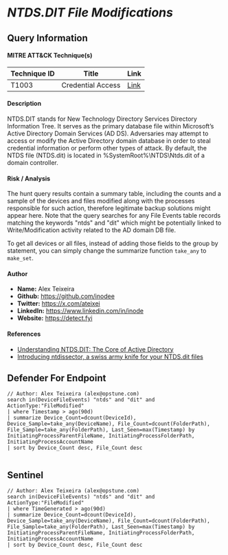 # *NTDS.DIT File Modifications*

## Query Information

#### MITRE ATT&CK Technique(s)

| Technique ID | Title    | Link    |
| ---  | --- | --- |
| T1003 | Credential Access  | [Link](https://attack.mitre.org/techniques/T1003/003/) |

#### Description
NTDS.DIT stands for New Technology Directory Services Directory Information Tree. It serves as the primary database file within Microsoft’s Active Directory Domain Services (AD DS). Adversaries may attempt to access or modify the Active Directory domain database in order to steal credential information or perform other types of attack. By default, the NTDS file (NTDS.dit) is located in %SystemRoot%\NTDS\Ntds.dit of a domain controller.

#### Risk / Analysis
The hunt query results contain a summary table, including the counts and a sample of the devices and files modified along with the processes responsible for such action, therefore legitimate backup solutions might appear here. Note that the query searches for any File Events table records matching the keywords "ntds" and "dit" which might be potentially linked to Write/Modification activity related to the AD domain DB file.

To get all devices or all files, instead of adding those fields to the group by statement, you can simply change the summarize function ```take_any``` to ```make_set```.

#### Author <Optional>
- **Name:** Alex Teixeira
- **Github:** https://github.com/inodee
- **Twitter:** https://x.com/ateixei
- **LinkedIn:** https://www.linkedin.com/in/inode
- **Website:** https://detect.fyi

#### References
- [Understanding NTDS.DIT: The Core of Active Directory](https://medium.com/@harikrishnanp006/understanding-ntds-dit-the-core-of-active-directory-faac54cc628a)
- [Introducing ntdissector, a swiss army knife for your NTDS.dit files](https://www.synacktiv.com/publications/introducing-ntdissector-a-swiss-army-knife-for-your-ntdsdit-files.html)


## Defender For Endpoint
```KQL
// Author: Alex Teixeira (alex@opstune.com)
search in(DeviceFileEvents) "ntds" and "dit" and ActionType:"FileModified"
| where Timestamp > ago(90d)
| summarize Device_Count=dcount(DeviceId), Device_Sample=take_any(DeviceName), File_Count=dcount(FolderPath), File_Sample=take_any(FolderPath), Last_Seen=max(Timestamp) by InitiatingProcessParentFileName, InitiatingProcessFolderPath, InitiatingProcessAccountName
| sort by Device_Count desc, File_Count desc 


```
## Sentinel
```KQL
// Author: Alex Teixeira (alex@opstune.com)
search in(DeviceFileEvents) "ntds" and "dit" and ActionType:"FileModified"
| where TimeGenerated > ago(90d)
| summarize Device_Count=dcount(DeviceId), Device_Sample=take_any(DeviceName), File_Count=dcount(FolderPath), File_Sample=take_any(FolderPath), Last_Seen=max(Timestamp) by InitiatingProcessParentFileName, InitiatingProcessFolderPath, InitiatingProcessAccountName
| sort by Device_Count desc, File_Count desc 
```
